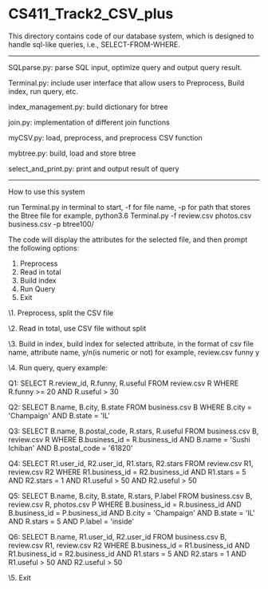 # CS411_Track2_CSV_plus

This directory contains code of our database system, which is designed to handle sql-like queries, 
i.e., SELECT-FROM-WHERE.

--------------------------------------------------------------------------------------------------------------------

SQLparse.py: parse SQL input, optimize query and output query result.

Terminal.py: include user interface that allow users to Preprocess, Build index, run query, etc.

index_management.py: build dictionary for btree

join.py: implementation of different join functions

myCSV.py: load, preprocess, and preprocess CSV function

mybtree.py: build, load and store btree

select_and_print.py: print and output result of query

--------------------------------------------------------------------------------------------------------------------

How to use this system

run Terminal.py in terminal to start, -f for file name, -p for path that stores the Btree file
    for example, python3.6 Terminal.py -f review.csv photos.csv business.csv -p btree100/

The code will display the attributes for the selected file, and then prompt the following options:
1. Preprocess
2. Read in total
3. Build index
4. Run Query
5. Exit


\1. Preprocess, split the CSV file

\2. Read in total, use CSV file without split

\3. Build in index, build index for selected attribute, in the format of csv file name, attribute name, y/n(is numeric or not)
   for example, review.csv funny y
   
\4. Run query, query example:
  
  Q1: SELECT R.review_id, R.funny, R.useful FROM review.csv R WHERE R.funny >= 20 AND R.useful > 30
  
  Q2: SELECT B.name, B.city, B.state FROM business.csv B WHERE B.city = 'Champaign' AND B.state = 'IL'
  
  Q3: SELECT B.name, B.postal_code, R.stars, R.useful FROM business.csv B, review.csv R WHERE B.business_id = R.business_id AND B.name = 'Sushi Ichiban' AND B.postal_code = '61820'
  
  Q4: SELECT R1.user_id, R2.user_id, R1.stars, R2.stars FROM review.csv R1, review.csv R2 WHERE R1.business_id = R2.business_id AND R1.stars = 5 AND R2.stars = 1 AND R1.useful > 50 AND R2.useful > 50
  
  Q5: SELECT B.name, B.city, B.state, R.stars, P.label FROM business.csv B, review.csv R, photos.csv P WHERE B.business_id = R.business_id AND B.business_id = P.business_id AND B.city = 'Champaign' AND B.state = 'IL' AND R.stars = 5 AND P.label = 'inside'
  
  Q6: SELECT B.name, R1.user_id, R2.user_id FROM business.csv B, review.csv R1, review.csv R2 WHERE B.business_id = R1.business_id AND R1.business_id = R2.business_id AND R1.stars = 5 AND R2.stars = 1 AND R1.useful > 50 AND R2.useful > 50
  
\5. Exit


